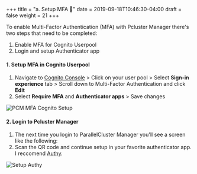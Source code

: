 +++
title = "a. Setup MFA 📱"
date = 2019-09-18T10:46:30-04:00
draft = false
weight = 21
+++

To enable Multi-Factor Authentication (MFA) with Pcluster Manager there's two steps that need to be completed:

1. Enable MFA for Cognito Userpool
2. Login and setup Authenticator app

#### 1. Setup MFA in Cognito Userpool

1. Navigate to [Cognito Console](https://console.aws.amazon.com/cognito/v2/idp/user-pools/) > Click on your user pool > Select **Sign-in experience** tab > Scroll down to Multi-Factor Authentication and click **Edit**
2. Select **Require MFA** and **Authenticator apps** > Save changes

![PCM MFA Cognito Setup](01-setup-mfa/cognito-enable-mfa.png)

#### 2. Login to Pcluster Manager

1. The next time you login to ParallelCluster Manager you'll see a screen like the following: 
2. Scan the QR code and continue setup in your favorite authenticator app. I reccomend [Authy](https://authy.com/features/setup/).

![Setup Authy](01-setup-mfa/setup-authy.png)
